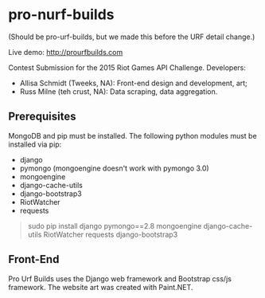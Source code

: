 # pro-nurf-builds
(Should be pro-urf-builds, but we made this before the URF detail change.)

Live demo: http://prourfbuilds.com

Contest Submission for the 2015 Riot Games API Challenge.
Developers:
 - Allisa Schmidt (Tweeks, NA): Front-end design and development, art;
 - Russ Milne (teh crust, NA): Data scraping, data aggregation.

Prerequisites
-------------

MongoDB and pip must be installed. The following python modules must be installed via pip:
 - django
 - pymongo (mongoengine doesn't work with pymongo 3.0)
 - mongoengine
 - django-cache-utils
 - django-bootstrap3
 - RiotWatcher
 - requests

> sudo pip install django pymongo==2.8 mongoengine django-cache-utils RiotWatcher requests django-bootstrap3

Front-End
------------
Pro Urf Builds uses the Django web framework and Bootstrap css/js framework. The website art was created with Paint.NET.
